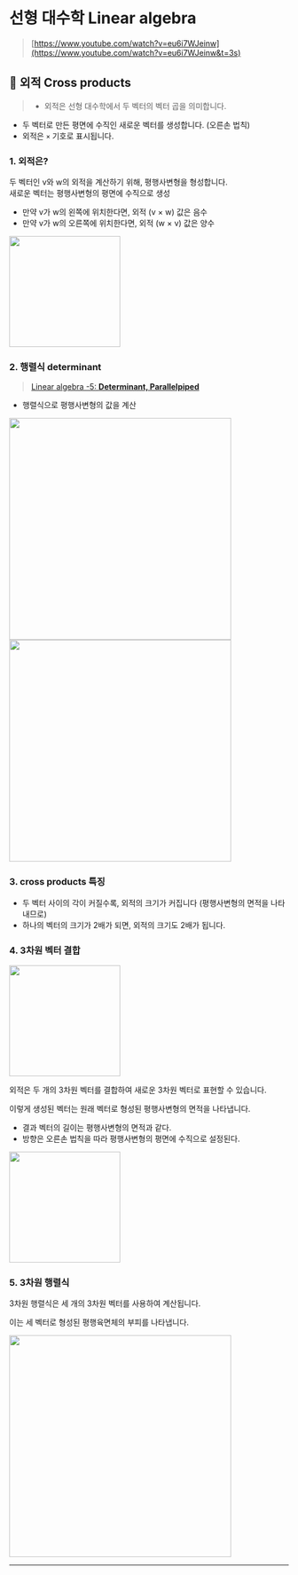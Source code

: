 # 선형 대수학 Linear algebra

> [https://www.youtube.com/watch?v=eu6i7WJeinw](https://www.youtube.com/watch?v=eu6i7WJeinw&t=3s)

## 📌 외적 Cross products

> - 외적은 선형 대수학에서 두 벡터의 벡터 곱을 의미합니다.

- 두 벡터로 만든 평면에 수직인 새로운 벡터를 생성합니다. (오른손 법칙)
- 외적은 `×` 기호로 표시됩니다.

### 1. 외적은?

두 벡터인 v와 w의 외적을 계산하기 위해, 평행사변형을 형성합니다.  
새로운 벡터는 평행사변형의 평면에 수직으로 생성

- 만약 v가 w의 왼쪽에 위치한다면, 외적 (v × w) 값은 음수
- 만약 v가 w의 오른쪽에 위치한다면, 외적 (w × v) 값은 양수

<img src="https://github.com/dusunax/javascript/assets/94776135/9ed643ca-b9fa-43ee-9133-e747273776aa" width="200px" />

### 2. 행렬식 determinant

> [Linear algebra -5: **Determinant, Parallelpiped**](https://www.notion.so/Linear-algebra-5-Determinant-Parallelpiped-9dbd14f84d0a4e1c902880745e4d231a?pvs=21)

- 행렬식으로 평행사변형의 값을 계산

<img src="https://github.com/dusunax/javascript/assets/94776135/d4c15feb-6a54-4366-ae06-d11427278a84" width="400px" />
<br />
<img src="https://github.com/dusunax/javascript/assets/94776135/f226cb21-8f55-4e4a-8d4b-c38f1114d47c" width="400px" />

### 3. cross products 특징

- 두 벡터 사이의 각이 커질수록, 외적의 크기가 커집니다 (평행사변형의 면적을 나타내므로)
- 하나의 벡터의 크기가 2배가 되면, 외적의 크기도 2배가 됩니다.

### 4. 3차원 벡터 결합

<img src="https://github.com/dusunax/javascript/assets/94776135/b82a1407-3545-4e0a-8643-4960018527c3" width="200px" />

외적은 두 개의 3차원 벡터를 결합하여 새로운 3차원 벡터로 표현할 수 있습니다.

이렇게 생성된 벡터는 원래 벡터로 형성된 평행사변형의 면적을 나타냅니다.

- 결과 벡터의 길이는 평행사변형의 면적과 같다.
- 방향은 오른손 법칙을 따라 평행사변형의 평면에 수직으로 설정된다.

<img src="https://github.com/dusunax/javascript/assets/94776135/e8da97ae-95b6-479e-a7da-03a14ad5e442" width="200px" />

### 5. 3차원 행렬식

3차원 행렬식은 세 개의 3차원 벡터를 사용하여 계산됩니다.

이는 세 벡터로 형성된 평행육면체의 부피를 나타냅니다.

<img src="https://github.com/dusunax/javascript/assets/94776135/cf8aed62-71f6-4666-b13f-45fcb44ee5b0" width="400px" />

---

<!-- [NextPage](https://github.com/dusunax/javascript/blob/main/docs/) -->
